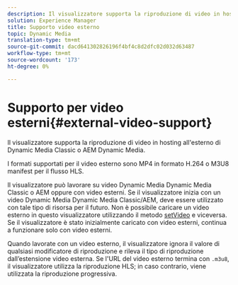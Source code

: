 ```yaml
---
description: Il visualizzatore supporta la riproduzione di video in hosting all'esterno di Dynamic Media Classic o AEM Dynamic Media.
solution: Experience Manager
title: Supporto video esterno
topic: Dynamic Media
translation-type: tm+mt
source-git-commit: dacd641302826196f4bf4c8d2dfc02d032d63487
workflow-type: tm+mt
source-wordcount: '173'
ht-degree: 0%

---
```



# Supporto per video esterni{#external-video-support}

Il visualizzatore supporta la riproduzione di video in hosting all&#39;esterno di Dynamic Media Classic o AEM Dynamic Media.

I formati supportati per il video esterno sono MP4 in formato H.264 o M3U8 manifest per il flusso HLS.

Il visualizzatore può lavorare su video Dynamic Media Dynamic Media Classic o AEM oppure con video esterni. Se il visualizzatore inizia con un video Dynamic Media Dynamic Media Classic/AEM, deve essere utilizzato con tale tipo di risorsa per il futuro. Non è possibile caricare un video esterno in questo visualizzatore utilizzando il metodo [setVideo](../../c-html5-aem-asset-viewers/c-html5-aem-video360/c-html5-aem-video360-javascriptapiref/r-html5-aem-video360-javascriptapiref-setvideo.md#reference-85d3422d6ce64a36ac74827120b5a17c) e viceversa. Se il visualizzatore è stato inizialmente caricato con video esterni, continua a funzionare solo con video esterni.

Quando lavorate con un video esterno, il visualizzatore ignora il valore di qualsiasi modificatore di riproduzione e rileva il tipo di riproduzione dall’estensione video esterna. Se l&#39;URL del video esterno termina con `.m3u8`, il visualizzatore utilizza la riproduzione HLS; in caso contrario, viene utilizzata la riproduzione progressiva.

